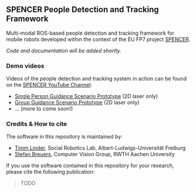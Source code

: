 ## SPENCER People Detection and Tracking Framework
Multi-modal ROS-based people detection and tracking framework for mobile robots developed within the context of the EU FP7 project [SPENCER](http://www.spencer.eu).

*Code and documentation will be added shortly.*

### Demo videos

Videos of the people detection and tracking system in action can be found on the [SPENCER YouTube Channel](https://www.youtube.com/user/spencereuproject):

- [Single Person Guidance Scenario Prototype](https://www.youtube.com/watch?v=DQm55LLmvgg) (2D laser only)
- [Group Guidance Scenario Prototype](https://www.youtube.com/watch?v=V5PYFf9A-PU) (2D laser only)
- ... (more to come soon!)

### Credits & How to cite

The software in this repository is maintained by:

- [Timm Linder](http://www.timmlinder.com), Social Robotics Lab, Albert-Ludwigs-Universität Freiburg
- [Stefan Breuers](www.vision.rwth-aachen.de/people/stefan-breuers), Computer Vision Group, RWTH Aachen University

If you use the software contained in this repository for your research, please cite the following publication:

> TODO
